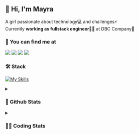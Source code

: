 ## 👋 Hi, I'm Mayra

A girl passionate about technology💻 and challenges⚡  
Currently **working as fullstack engineer**👩‍💻 at DBC Company🚀   

### 💬 You can find me at

<a href="https://mayra.dev" target="_blank" rel="noopener"><img src="https://img.shields.io/badge/-mayra.dev-005FED?style=flat&logo=Google-chrome&logoColor=white"/></a>
<a href="https://linkedin.com/in/mayraamaral" target="_blank" rel="noopener"><img src="https://img.shields.io/badge/-/mayraamaral-0077B5?style=flat&logo=Linkedin&logoColor=white"/></a>
<a href="mailto:mayra@mayra.dev" target="_blank" rel="noopener"><img src="https://img.shields.io/badge/-mayra@mayra.dev-D14836?style=flat&logo=Gmail&logoColor=white"/></a>
<a href="" target="_blank" rel="noopener"><img src="https://img.shields.io/badge/-mayra%230179-7289DA?style=flat&logo=Discord&logoColor=white"/></a>

### 🛠️ Stack

[![My Skills](https://skillicons.dev/icons?i=react,redux,styledcomponents,html,css,sass,js,ts,py,nodejs,git,linux,bash,figma)](https://skillicons.dev)

<details>
    <summary><h3>📌 Github Stats</h3></summary>
  <table>
      <td><img height="160em" src="https://github-readme-stats.vercel.app/api?username=mayraamaral&show_icons=true&theme=algolia&hide_border=true&hide=stars&count_private=true" alt="Readme stats"></td>
      <td><img height="160em" src="https://github-readme-stats.vercel.app/api/top-langs/?username=mayraamaral&&layout=compact&&theme=algolia&hide_border=true&langs_count=6" alt="Language stats"></td>
  </table>

  <p align="center">
    <img src="https://github-readme-streak-stats.herokuapp.com?user=mayraamaral&theme=dark&hide_border=true&date_format=j%20M%5B%20Y%5D&locale=pt-br&background=050F2C&ring=0195DD&fire=23AA7D&currStreakLabel=23AA7D" alt="Streak stats">
  </p> 
</details>

<details>
  <summary><h3>👩‍💻 Coding Stats</h3></summary>
  
  <!--START_SECTION:waka-->
![Code Time](http://img.shields.io/badge/Code%20Time-61%20hrs%2043%20mins-blue)

**🐱 My GitHub Data** 

> 📦 577.9 kB Used in GitHub's Storage 
 > 
> 🏆 194 Contributions in the Year 2023
 > 
> 🚫 Not Opted to Hire
 > 
> 📜 45 Public Repositories 
 > 
> 🔑 24 Private Repositories 
 > 
**I'm an Early 🐤** 

```text
🌞 Morning                185 commits         ███░░░░░░░░░░░░░░░░░░░░░░   13.20 % 
🌆 Daytime                591 commits         ███████████░░░░░░░░░░░░░░   42.15 % 
🌃 Evening                526 commits         █████████░░░░░░░░░░░░░░░░   37.52 % 
🌙 Night                  100 commits         ██░░░░░░░░░░░░░░░░░░░░░░░   07.13 % 
```
📅 **I'm Most Productive on Monday** 

```text
Monday                   261 commits         █████░░░░░░░░░░░░░░░░░░░░   18.62 % 
Tuesday                  187 commits         ███░░░░░░░░░░░░░░░░░░░░░░   13.34 % 
Wednesday                209 commits         ████░░░░░░░░░░░░░░░░░░░░░   14.91 % 
Thursday                 224 commits         ████░░░░░░░░░░░░░░░░░░░░░   15.98 % 
Friday                   175 commits         ███░░░░░░░░░░░░░░░░░░░░░░   12.48 % 
Saturday                 127 commits         ██░░░░░░░░░░░░░░░░░░░░░░░   09.06 % 
Sunday                   219 commits         ████░░░░░░░░░░░░░░░░░░░░░   15.62 % 
```


📊 **This Week I Spent My Time On** 

```text
🕑︎ Time Zone: America/Sao_Paulo

💬 Programming Languages: 
TypeScript               2 mins              ███████████████████████░░   92.95 % 
Bash                     0 secs              ██░░░░░░░░░░░░░░░░░░░░░░░   07.05 % 

🔥 Editors: 
VS Code                  2 mins              █████████████████████████   100.00 % 

🐱‍💻 Projects: 
avaliacao-front          2 mins              █████████████████████████   100.00 % 

💻 Operating System: 
Linux                    2 mins              █████████████████████████   100.00 % 
```

**I Mostly Code in JavaScript** 

```text
JavaScript               96 repos            ████████░░░░░░░░░░░░░░░░░   33.68 % 
TypeScript               90 repos            ████████░░░░░░░░░░░░░░░░░   31.58 % 
HTML                     76 repos            ███████░░░░░░░░░░░░░░░░░░   26.67 % 
CSS                      17 repos            █░░░░░░░░░░░░░░░░░░░░░░░░   05.96 % 
Shell                    2 repos             ░░░░░░░░░░░░░░░░░░░░░░░░░   00.70 % 
```




 Last Updated on 11/04/2023 18:39:55 UTC
<!--END_SECTION:waka-->

</details>
